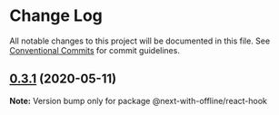 # Change Log

All notable changes to this project will be documented in this file.
See [Conventional Commits](https://conventionalcommits.org) for commit guidelines.

## [0.3.1](https://github.com/cansin/next-with-offline/compare/v0.3.0...v0.3.1) (2020-05-11)

**Note:** Version bump only for package @next-with-offline/react-hook
